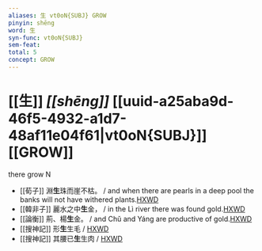 ```yaml
---
aliases: 生 vt0oN{SUBJ} GROW
pinyin: shēng
word: 生
syn-func: vt0oN{SUBJ}
sem-feat: 
total: 5
concept: GROW 
---
```

# [[生]] *[[shēng]]*  [[uuid-a25aba9d-46f5-4932-a1d7-48af11e04f61|vt0oN{SUBJ}]] [[GROW]]
there grow N
 - [[荀子]] 淵**生**珠而崖不枯。 / and when there are pearls in a deep pool the banks will not have withered plants.[HXWD](https://hxwd.org/textview.html?location=KR3a0002_tls_001-7a.9)
 - [[韓非子]] 麗水之中**生**金， / in the Lì river there was found gold.[HXWD](https://hxwd.org/textview.html?location=KR3c0005_tls_030-62a.3)
 - [[論衡]] 荊、楊**生**金。 / and Chǔ and Yáng are productive of gold.[HXWD](https://hxwd.org/textview.html?location=KR3j0080_tls_039-12a.8)
 - [[搜神記]] 形**生**生毛 / [HXWD](https://hxwd.org/textview.html?location=KR3l0099_tls_001-5a.4)
 - [[搜神記]] 其腰已**生**生肉 / [HXWD](https://hxwd.org/textview.html?location=KR3l0099_tls_016-21a.24)